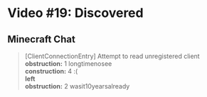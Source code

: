 # Video #19: Discovered
## Minecraft Chat
> [ClientConnectionEntry] Attempt to read unregistered client  
> **obstruction:** 1 longtimenosee  
> **construction:** 4 :(  
> **<construction> left**  
> **obstruction:** 2 wasit10yearsalready
